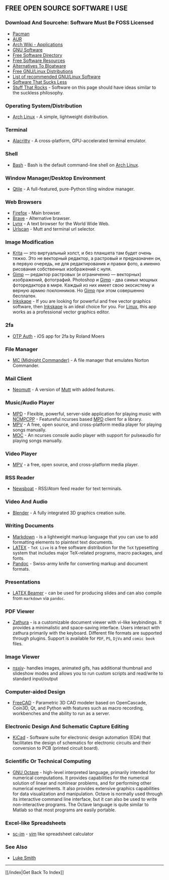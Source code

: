## FREE OPEN SOURCE SOFTWARE I USE

### Download And Sourcehe: Software Must Be FOSS Licensed

* [Pacman](https://archlinux.org/packages/)
* [AUR](https://aur.archlinux.org/)
* [Arch Wiki - Applications](https://wiki.archlinux.org/title/list_of_applications)
* [GNU Software](https://www.gnu.org/philosophy/categories.html#GNUsoftware)
* [Free Software Directory](https://directory.fsf.org/wiki/Main_Page)
* [Free Software Resources](https://www.fsf.org/resources/)
* [Alternatives To Bloatware](https://github.com/mayfrost/guides/blob/master/ALTERNATIVES.md)
* [Free GNU/Linux Distributions](https://www.gnu.org/distros/free-distros.html)
* [List of recommended GNU/Linux Software](https://wiki.installgentoo.com/index.php/List_of_recommended_GNU/Linux_software)
* [Software That Sucks Less](https://suckless.org/)
* [Stuff That Rocks](https://suckless.org/rocks/) - Software on this page should have ideas similar to the suckless philosophy.

### Operating System/Distribution

* [Arch Linux](https://wiki.archlinux.org/title/Main_page) - A simple, lightweight distribution.

### Terminal

* [Alacritty](https://alacritty.org/) - A cross-platform, GPU-accelerated terminal emulator.

### Shell

* [Bash](https://www.gnu.org/software/bash/) - Bash is the default command-line shell on [Arch Linux](https://wiki.archlinux.org/title/Main_page).

### Window Manager/Desktop Environment

* [Qtile](https://docs.qtile.org/en/stable/) - A full-featured, pure-Python tiling window manager.

### Web Browsers

* [Firefox](https://wiki.archlinux.org/title/Firefox) - Main browser.
* [Brave](https://brave.com/) - Alternative brawser.
* [Lynx](https://archlinux.org/packages/extra/x86_64/lynx/) - A text browser for the World Wide Web.
* [Urlscan](https://github.com/firecat53/urlscan) - Mutt and terminal url selector.

### Image Modification

* [Krita](https://krita.org) — это виртуальный холст, и без планшета там будет очень тяжко. Это не векторный редактор, а растровый и предназначен он, в первую очередь, не для редактирования и правки фото, а именно рисования собственных изображений с нуля.
* [Gimp](https://www.gimp.org) — редактор растровых (и ограниченно — векторных) изображений, фотографий. Photoshop и [Gimp](https://www.gimp.org) - два самых мощных фоторедактора в мире.  Каждый из них имеет свою экосистему и верную армию поклонников. Но [Gimp](https://www.gimp.org) при этом совершенно бесплатен.
* [Inkskape](https://inkscape.org) - If you are looking for powerful and free vector graphics software, then [Inkskape](https://inkscape.org) is an ideal choice for you. For [Linux](https://www.linux.org/), this app works as a professional vector graphics editor.

### 2fa

* [OTP Auth](https://cooperrs.de/otpauth.html) - iOS app for 2fa by Roland Moers

### File Manager

* [MC (Midnight Commander)](https://midnight-commander.org/) - A file manager that emulates Norton Commander.

### Mail Client

* [Neomutt](https://neomutt.org/) - A version of [Mutt](http://www.mutt.org/) with added features.

### Music/Audio Player

* [MPD](https://www.musicpd.org/) - Flexible, powerful, server-side application for playing music with [NCMPCPP](https://github.com/ncmpcpp/ncmpcpp) - Featureful ncurses based [MPD](https://www.musicpd.org/) client for a library.
* [MPV](https://mpv.io/) - A free, open source, and cross-platform media player for playing songs manually.
* [MOC](https://moc.daper.net/) - An ncurses console audio player with support for pulseaudio for playing songs manually.

### Video Player

* [MPV](https://mpv.io/) - a free, open source, and cross-platform media player.

### RSS Reader

* [Newsboat](https://newsboat.org/) - RSS/Atom feed reader for text terminals.

### Video And Audio

* [Blender](https://www.blender.org/) - A fully integrated 3D graphics creation suite.

### Writing Documents

* [Markdown](https://www.markdownguide.org/) - is a lightweight markup language that you can use to add formatting elements to plaintext text documents.
* [LATEX](https://wiki.archlinux.org/title/TeX_Live) - `TeX Live` is a free software distribution for the `TeX` typesetting system that includes major TeX-related programs, macro packages, and fonts.
* [Pandoc](https://pandoc.org/) - Swiss-army knife for converting markup and document formats.

### Presentations

* [LATEX Beamer](https://ctan.org/pkg/beamer?lang=en) - can be used for producing slides and can also compile from `markdown` via `pandoc`.

### PDF Viewer

* [Zathura](https://pwmt.org/projects/zathura/) - is a customizable document viewer with vi-like keybindings. It provides a minimalistic and space-saving interface. Users interact with zathura primarily with the keyboard. Different file formats are supported through plugins. Support is available for `PDF`, `PS`, `DjVu` and `comic book` files.

### Image Viewer

* [nsxiv](nsxiv.md)- handles images, animated gifs, has additional thumbnail and slideshow modes and allows you to run custom scripts and read/write to standard input/output

### Computer-aided Design

* [FreeCAD](https://www.freecadweb.org/) - Parametric 3D CAD modeler based on OpenCascade, Coin3D, Qt, and Python with features such as macro recording, workbenches and the ability to run as a server.

### Electronic Design And Schematic Capture Editing

* [KiCad](https://www.kicad.org/) - Software suite for electronic design automation (EDA) that facilitates the design of schematics for electronic circuits and their conversion to PCB (printed circuit board).

### Scientific Or Technical Computing

* [GNU Octave](https://octave.org/) - high-level interpreted language, primarily intended for numerical computations. It provides capabilities for the numerical solution of linear and nonlinear problems, and for performing other numerical experiments. It also provides extensive graphics capabilities for data visualization and manipulation. Octave is normally used through its interactive command line interface, but it can also be used to write non-interactive programs. The Octave language is quite similar to Matlab so that most programs are easily portable.

### Excel-like Spreadsheets

* [sc-im](https://github.com/andmarti1424/sc-im) - [vim](vim.md) like spreadsheet calculator

### See Also

* [Luke Smith](https://lukesmith.xyz/programs/)

---

[[/index|Get Back To Index]]
